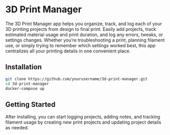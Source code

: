 # 3D Print Manager
The 3D Print Manager app helps you organize, track, and log each of your 3D printing projects from design to final print. Easily add projects, track estimated material usage and print duration, and log any errors, tweaks, or settings changes. Whether you’re troubleshooting a print, planning filament use, or simply trying to remember which settings worked best, this app centralizes all your printing details in one convenient place.

## Installation
```bash
git clone https://github.com/yourusername/3d-print-manager.git
cd 3d-print-manager
docker-compose up
```

## Getting Started
After installing, you can start logging projects, adding notes, and tracking filament usage by creating new print projects and updating project details as needed.
